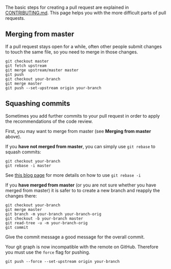 The basic steps for creating a pull request are explained in [CONTRIBUTING.md](https://github.com/junit-team/junit/blob/master/CONTRIBUTING.md). This page helps you with the more difficult parts of pull requests.

## Merging from master

If a pull request stays open for a while, often other people submit changes to touch the same file, so you need to merge in those changes.

    git checkout master
    git fetch upstream
    git merge upstream/master master
    git push
    git checkout your-branch
    git merge master
    git push --set-upstream origin your-branch

## Squashing commits

Sometimes you add further commits to your pull request in order to apply the recommendations of the
code review.

First, you may want to merge from master (see **Merging from master** above).

If you **have not merged from master**, you can simply use `git rebase` to squash commits:

    git checkout your-branch
    git rebase -i master

See [this blog page](https://ariejan.net/2011/07/05/git-squash-your-latests-commits-into-one/) for more details on how to use `git rebase -i`

If you **have merged from master** (or you are not sure whether you have merged from master) it is safer to to create a new branch and reapply the changes there:

    git checkout your-branch
    git merge master
    git branch -m your-branch your-branch-orig
    git checkout -b your-branch master
    git read-tree -u -m your-branch-orig
    git commit

Give the commit message a good message for the overall commit.

Your git graph is now incompatible with the remote on GitHub. Therefore you must use the `force`
flag for pushing.

    git push --force --set-upstream origin your-branch
